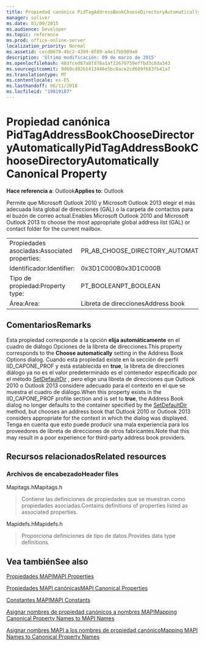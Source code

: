 ```yaml
---
title: Propiedad canónica PidTagAddressBookChooseDirectoryAutomatically
manager: soliver
ms.date: 03/09/2015
ms.audience: Developer
ms.topic: reference
ms.prod: office-online-server
localization_priority: Normal
ms.assetid: cecd0679-4bc2-4399-8f89-a4e17bb909a0
description: 'Última modificación: 09 de marzo de 2015'
ms.openlocfilehash: 48dfced07a8fd78a1af22679759effbd3c6da343
ms.sourcegitcommit: 9d60cd82b5413446e5bc8ace2cd689f683fb41a7
ms.translationtype: MT
ms.contentlocale: es-ES
ms.lasthandoff: 06/11/2018
ms.locfileid: "19819187"
---
```

# <a name="pidtagaddressbookchoosedirectoryautomatically-canonical-property"></a><span data-ttu-id="3be8a-103">Propiedad canónica PidTagAddressBookChooseDirectoryAutomatically</span><span class="sxs-lookup"><span data-stu-id="3be8a-103">PidTagAddressBookChooseDirectoryAutomatically Canonical Property</span></span>

  
  
<span data-ttu-id="3be8a-104">**Hace referencia a**: Outlook</span><span class="sxs-lookup"><span data-stu-id="3be8a-104">**Applies to**: Outlook</span></span> 
  
<span data-ttu-id="3be8a-105">Permite que Microsoft Outlook 2010 y Microsoft Outlook 2013 elegir el más adecuada lista global de direcciones (GAL) o la carpeta de contactos para el buzón de correo actual.</span><span class="sxs-lookup"><span data-stu-id="3be8a-105">Enables Microsoft Outlook 2010 and Microsoft Outlook 2013 to choose the most appropriate global address list (GAL) or contact folder for the current mailbox.</span></span>
  
|||
|:-----|:-----|
|<span data-ttu-id="3be8a-106">Propiedades asociadas:</span><span class="sxs-lookup"><span data-stu-id="3be8a-106">Associated properties:</span></span>  <br/> |<span data-ttu-id="3be8a-107">PR_AB_CHOOSE_DIRECTORY_AUTOMATICALLY</span><span class="sxs-lookup"><span data-stu-id="3be8a-107">PR_AB_CHOOSE_DIRECTORY_AUTOMATICALLY</span></span>  <br/> |
|<span data-ttu-id="3be8a-108">Identificador:</span><span class="sxs-lookup"><span data-stu-id="3be8a-108">Identifier:</span></span>  <br/> |<span data-ttu-id="3be8a-109">0x3D1C000B</span><span class="sxs-lookup"><span data-stu-id="3be8a-109">0x3D1C000B</span></span>  <br/> |
|<span data-ttu-id="3be8a-110">Tipo de propiedad:</span><span class="sxs-lookup"><span data-stu-id="3be8a-110">Property type:</span></span>  <br/> |<span data-ttu-id="3be8a-111">PT_BOOLEAN</span><span class="sxs-lookup"><span data-stu-id="3be8a-111">PT_BOOLEAN</span></span>  <br/> |
|<span data-ttu-id="3be8a-112">Área:</span><span class="sxs-lookup"><span data-stu-id="3be8a-112">Area:</span></span>  <br/> |<span data-ttu-id="3be8a-113">Libreta de direcciones</span><span class="sxs-lookup"><span data-stu-id="3be8a-113">Address book</span></span>  <br/> |
   
## <a name="remarks"></a><span data-ttu-id="3be8a-114">Comentarios</span><span class="sxs-lookup"><span data-stu-id="3be8a-114">Remarks</span></span>

<span data-ttu-id="3be8a-115">Esta propiedad corresponde a la opción **elija automáticamente** en el cuadro de diálogo Opciones de la libreta de direcciones.</span><span class="sxs-lookup"><span data-stu-id="3be8a-115">This property corresponds to the **Choose automatically** setting in the Address Book Options dialog.</span></span> <span data-ttu-id="3be8a-116">Cuando esta propiedad existe en la sección de perfil IID_CAPONE_PROF y está establecida en **true**, la libreta de direcciones diálogo ya no es el valor predeterminado es el contenedor especificado por el método [SetDefaultDir](iaddrbook-setdefaultdir.md) , pero elige una libreta de direcciones que Outlook 2010 o Outlook 2013 considere adecuado para el contexto en el que se muestra el cuadro de diálogo.</span><span class="sxs-lookup"><span data-stu-id="3be8a-116">When this property exists in the IID_CAPONE_PROF profile section and is set to **true**, the Address Book dialog no longer defaults to the container specified by the [SetDefaultDir](iaddrbook-setdefaultdir.md) method, but chooses an address book that Outlook 2010 or Outlook 2013 considers appropriate for the context in which the dialog was displayed.</span></span> <span data-ttu-id="3be8a-117">Tenga en cuenta que esto puede producir una mala experiencia para los proveedores de libreta de direcciones de otros fabricantes.</span><span class="sxs-lookup"><span data-stu-id="3be8a-117">Note that this may result in a poor experience for third-party address book providers.</span></span> 
  
## <a name="related-resources"></a><span data-ttu-id="3be8a-118">Recursos relacionados</span><span class="sxs-lookup"><span data-stu-id="3be8a-118">Related resources</span></span>

### <a name="header-files"></a><span data-ttu-id="3be8a-119">Archivos de encabezado</span><span class="sxs-lookup"><span data-stu-id="3be8a-119">Header files</span></span>

<span data-ttu-id="3be8a-120">Mapitags.h</span><span class="sxs-lookup"><span data-stu-id="3be8a-120">Mapitags.h</span></span>
  
> <span data-ttu-id="3be8a-121">Contiene las definiciones de propiedades que se muestran como propiedades asociadas.</span><span class="sxs-lookup"><span data-stu-id="3be8a-121">Contains definitions of properties listed as associated properties.</span></span>
    
<span data-ttu-id="3be8a-122">Mapidefs.h</span><span class="sxs-lookup"><span data-stu-id="3be8a-122">Mapidefs.h</span></span>
  
> <span data-ttu-id="3be8a-123">Proporciona definiciones de tipo de datos.</span><span class="sxs-lookup"><span data-stu-id="3be8a-123">Provides data type definitions.</span></span>
    
## <a name="see-also"></a><span data-ttu-id="3be8a-124">Vea también</span><span class="sxs-lookup"><span data-stu-id="3be8a-124">See also</span></span>



[<span data-ttu-id="3be8a-125">Propiedades MAPI</span><span class="sxs-lookup"><span data-stu-id="3be8a-125">MAPI Properties</span></span>](mapi-properties.md)
  
[<span data-ttu-id="3be8a-126">Propiedades MAPI canónicas</span><span class="sxs-lookup"><span data-stu-id="3be8a-126">MAPI Canonical Properties</span></span>](mapi-canonical-properties.md)
  
[<span data-ttu-id="3be8a-127">Constantes MAPI</span><span class="sxs-lookup"><span data-stu-id="3be8a-127">MAPI Constants</span></span>](mapi-constants.md)
  
[<span data-ttu-id="3be8a-128">Asignar nombres de propiedad canónicos a nombres MAPI</span><span class="sxs-lookup"><span data-stu-id="3be8a-128">Mapping Canonical Property Names to MAPI Names</span></span>](mapping-canonical-property-names-to-mapi-names.md)
  
[<span data-ttu-id="3be8a-129">Asignar nombres MAPI a los nombres de propiedad canónico</span><span class="sxs-lookup"><span data-stu-id="3be8a-129">Mapping MAPI Names to Canonical Property Names</span></span>](mapping-mapi-names-to-canonical-property-names.md)

